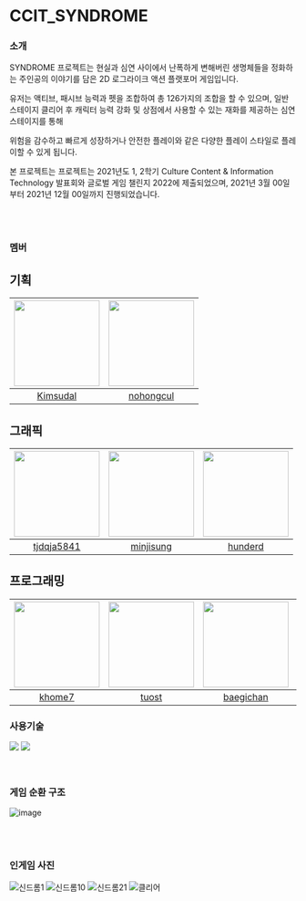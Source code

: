 # CCIT_SYNDROME
 
### 소개
SYNDROME 프로젝트는 현실과 심연 사이에서 난폭하게 변해버린 생명체들을 정화하는 주인공의 이야기를 담은 2D 로그라이크 액션 플랫포머 게임입니다.

유저는 액티브, 패시브 능력과 펫을 조합하여 총 126가지의 조합을 할 수 있으며, 일반 스테이지 클리어 후 캐릭터 능력 강화 및 상점에서 사용할 수 있는 재화를 제공하는 심연 스테이지를 통해

위험을 감수하고 빠르게 성장하거나 안전한 플레이와 같은 다양한 플레이 스타일로 플레이할 수 있게 됩니다.

본 프로젝트는 프로젝트는 2021년도 1, 2학기 Culture Content & Information Technology 발표회와 글로벌 게임 챌린지 2022에 제출되었으며, 2021년 3월 00일부터 2021년 12월 00일까지 진행되었습니다.

<br/>
<br/>

### 멤버

## 기획
|<img src="https://github.com/baegichan/CCIT_SYNDROME/assets/88014706/160a4a15-7cd9-46ea-9868-55d29b2b3201" width="150" height="150"/>|<img src="https://github.com/baegichan/CCIT_SYNDROME/assets/88014706/160a4a15-7cd9-46ea-9868-55d29b2b3201" width="150" height="150"/>|
|:-----------------:|:-----------------:|
|[Kimsudal](https://github.com/Kimsudal)|[nohongcul](https://github.com/nohongcul)|

## 그래픽
|<img src="https://github.com/baegichan/CCIT_SYNDROME/assets/88014706/160a4a15-7cd9-46ea-9868-55d29b2b3201" width="150" height="150"/>|<img src="https://github.com/baegichan/CCIT_SYNDROME/assets/88014706/160a4a15-7cd9-46ea-9868-55d29b2b3201" width="150" height="150"/>|<img src="https://github.com/baegichan/CCIT_SYNDROME/assets/88014706/160a4a15-7cd9-46ea-9868-55d29b2b3201" width="150" height="150"/>|
|:-----------------:|:-----------------:|:-----------------:|
|[tjdqja5841](https://github.com/tjdqja5841)|[minjisung](https://github.com/minjisung)|[hunderd](https://github.com/hunderd)|

## 프로그래밍
|<img src="https://github.com/baegichan/CCIT_SYNDROME/assets/88014706/7fefe5f4-2440-4e46-9e1a-3703bf2fc743" width="150" height="150"/>|<img src="https://github.com/baegichan/CCIT_SYNDROME/assets/88014706/0712d00d-06fc-4ad7-b2c9-2ad3a92d2ce3" width="150" height="150"/>|<img src="https://github.com/baegichan/CCIT_SYNDROME/assets/88014706/0d9b09ca-b4bc-45c2-bc1d-1f1271730552" width="150" height="150"/>|<img src="https://github.com/baegichan/CCIT_SYNDROME/assets/88014706/160a4a15-7cd9-46ea-9868-55d29b2b3201" width="150" height="150"/>|<img src="https://github.com/baegichan/CCIT_SYNDROME/assets/88014706/4e62b4cc-7b95-41cc-9d0b-93fedb55395b" width="150" height="150"/>|<img src="https://github.com/JeonSeaStar/Empathy--VR-2Team/assets/88014706/de0481a2-cad9-492f-b6ff-4b3c14bef2c6" width="150" height="150"/>|
|:-----------------:|:-----------------:|:-----------------:|:-----------------:|:-----------------:|:-----------------:|
|[khome7](https://github.com/khome7)|[tuost](https://github.com/tuost)|[baegichan](https://github.com/baegichan)|[GrandChickenMaster](https://github.com/GrandChickenMaster)|[DAEYEONLIM](https://github.com/DAEYEONLIM)|[JeonSeaStar](https://github.com/JeonSeaStar?tab=followers)|

### 사용기술
<div>
<img src="https://img.shields.io/badge/Unity-000000?style=flat-square&logo=Unity&logoColor=white"/>
<img src="https://img.shields.io/badge/C Sharp-239120?style=flat-square&logo=CSharp&logoColor=white"/>
</div>
 
<br/>
<br/>

### 게임 순환 구조
![image](https://github.com/baegichan/CCIT_SYNDROME/assets/88014706/09657e63-7831-4472-b525-b914c8ccff67)


<br/>
<br/>


### 인게임 사진
![신드롬1](https://github.com/baegichan/CCIT_SYNDROME/assets/88014706/87eefa8d-66da-42b0-908f-7d674aee6e16)
![신드롬10](https://github.com/baegichan/CCIT_SYNDROME/assets/88014706/89d39e73-6fc9-48e9-9eda-f0f6397469ed)
![신드롬21](https://github.com/baegichan/CCIT_SYNDROME/assets/88014706/a71e742e-66f7-4efb-a3bc-56b5c83ccd17)
![클리어](https://github.com/baegichan/CCIT_SYNDROME/assets/88014706/c4894758-b79f-4ad9-95fa-3505d943d24a)

<br/> 
